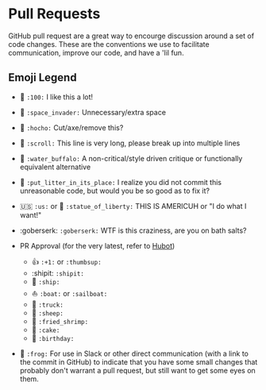 # Pull Requests

GitHub pull request are a great way to encourge discussion around a set of code changes. These are the conventions we use to facilitate communication, improve our code, and have a 'lil fun.

## Emoji Legend

- :100: `:100:` I like this a lot!
- :space_invader: `:space_invader:` Unnecessary/extra space
- :hocho: `:hocho:` Cut/axe/remove this?
- :scroll: `:scroll:` This line is very long, please break up into multiple lines
- :water_buffalo: `:water_buffalo:` A non-critical/style driven critique or functionally equivalent alternative
- :put_litter_in_its_place: `:put_litter_in_its_place:` I realize you did not commit this unreasonable code, but would you be so good as to fix it?
- :us: `:us:` or :statue_of_liberty: `:statue_of_liberty:` THIS IS AMERICUH or "I do what I want!"
- :goberserk: `:goberserk:` WTF is this craziness, are you on bath salts?
- PR Approval (for the very latest, refer to [Hubot](https://github.com/foraker/hubot/blob/master/scripts/unapproved-pull-requests.coffee#L24))
  - :+1: `:+1:` or `:thumbsup:`
  - :shipit: `:shipit:`
  - :ship: `:ship:`
  - :boat: `:boat:` or `:sailboat:`
  - :truck: `:truck:`
  - :sheep: `:sheep:`
  - :fried_shrimp: `:fried_shrimp:`
  - :cake: `:cake:`
  - :birthday: `:birthday:`


- :frog: `:frog:` For use in Slack or other direct communication (with a link to the commit in GitHub) to indicate that you have some small changes that probably don't warrant a pull request, but still want to get some eyes on them.
